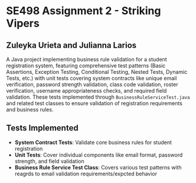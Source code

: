 # SE498 Assignment 2 - Striking Vipers
Zuleyka Urieta and Julianna Larios
---


A Java project implementing business rule validation for a student registration system, featuring comprehensive test patterns (Basic Assertions, Exception Testing, Conditional Testing, Nested Tests, Dynamic Tests, etc.) with unit tests covering system contracts like unique email verification, password strength validation, class code validation, roster verification, username appropriateness checks, and required field validation. These tests implemented through `BusinessRuleServiceTest.java` and related test classes to ensure  validation of registration requirements and business rules.

## Tests Implemented 

- **System Contract Tests**: Validate core business rules for student registration
- **Unit Tests**: Cover individual components like email format, password strength, and field validation
- **Business Rule Service Test Class**: Covers various test patterns with reagrds to email validation requirements/expcted behavior

